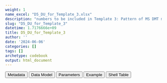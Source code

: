 ```yaml
---
weight: 1
name_excel: "D5_DU_for_Template_3.xlsx"
description: "numbers to be included in Template 3: Pattern of MS DMT medication use (for each drug individually and for any MS drug use) during pregnancy in women from the MS Pregnancy cohort"
slug: "D5_DU_for_Template_3"
datetime: 1.7176666e+09
title: D5_DU_for_Template_3
author: ''
date: '2024-06-06'
categories: []
tags: []
archetype: codebook
output: html_document
---
```


<script src="/rmarkdown-libs/core-js/shim.min.js"></script>
<script src="/rmarkdown-libs/react/react.min.js"></script>
<script src="/rmarkdown-libs/react/react-dom.min.js"></script>
<script src="/rmarkdown-libs/reactwidget/react-tools.js"></script>
<script src="/rmarkdown-libs/htmlwidgets/htmlwidgets.js"></script>
<link href="/rmarkdown-libs/reactable/reactable.css" rel="stylesheet" />
<script src="/rmarkdown-libs/reactable-binding/reactable.js"></script>
<div class="tab">
<button class="tablinks" onclick="openCity(event, &#39;Metadata&#39;)" id="defaultOpen">Metadata</button>
<button class="tablinks" onclick="openCity(event, &#39;Data Model&#39;)">Data Model</button>
<button class="tablinks" onclick="openCity(event, &#39;Parameters&#39;)">Parameters</button>
<button class="tablinks" onclick="openCity(event, &#39;Example&#39;)">Example</button>
<button class="tablinks" onclick="openCity(event, &#39;Shell Table&#39;)">Shell Table</button>
</div>
<div class="tabcontent"></div>
<div id="Shell Table" class="tabcontent">
<div id="htmlwidget-1" class="reactable html-widget" style="width:auto;height:600px;"></div>
<script type="application/json" data-for="htmlwidget-1">{"x":{"tag":{"name":"Reactable","attribs":{"data":{"Patterns of MS drug use before and during pregnancy":["For each drug individually","●       Patterns of MS drug use around pregnancy","Before pregnancy2","Ø","Ø","✔","✔","●       Patterns of MS drug use during pregnancy",null,null,null,null,null,null,null,null,"Any MS drug","●       Patterns of MS drug use around pregnancy","Before pregnancy2","Ø"],"...2":[null,null,"During Pregnancy","✔","Ø","✔","Ø",null,"T13","✔","Ø","Ø","✔","✔","Ø","✔",null,null,"During Pregnancy","✔"],"...3":[null,null,null,null,null,null,null,null,"T23","Ø","✔","Ø","✔","Ø","✔","✔",null,null,null,null],"...4":[null,null,null,null,null,null,null,null,"T33","Ø","Ø","✔","Ø","✔","✔","✔",null,null,null,null],"Experienced trimester in the pregnancies":[null,null,null,null,null,null,null,null,null,null,null,null,null,null,null,null,null,null,null,null],"Number of pregnancies in the stratum":[null,null,null,null,null,null,null,null,null,null,null,null,null,null,null,null,null,null,null,null],"Number of pregnancies exposed":[null,null,null,"n1","n1","n1","n1",null,null,"n1","n1","n1","n1","n1","n1","n1",null,null,null,"n1"],"Percentage (reference = pregnancies in the MS pregnancy cohort)":[null,null,null,"n2_MSMEDICATION_0_anytri","n2_MSMEDICATION_0_notri","n2_MSMEDICATION_1_anytri","n2_MSMEDICATION_1_notri",null,null,"n2_MSMEDICATION_any_tri1only","n2_MSMEDICATION_any_tri2only",null,"n2_MSMEDICATION_any_tri1tri2only",null,null,"n2_MSMEDICATION_any_tri1tri2tri3",null,null,null,"n2_anydrug_0_anytri"],"Median number of prescriptions/dispensations":[null,null,null,"n3_MSMEDICATION_0_anytri","n3_MSMEDICATION_0_notri","n3_MSMEDICATION_1_anytri","n3_MSMEDICATION_1_notri",null,null,"n3_MSMEDICATION_any_tri1only","n3_MSMEDICATION_any_tri2only",null,"n3_MSMEDICATION_any_tri1tri2only",null,null,"n3_MSMEDICATION_any_tri1tri2tri3",null,null,null,"n3_anydrug_0_anytri"]},"columns":[{"id":"Patterns of MS drug use before and during pregnancy","name":"Patterns of MS drug use before and during pregnancy","type":"character"},{"id":"...2","name":"...2","type":"character"},{"id":"...3","name":"...3","type":"character"},{"id":"...4","name":"...4","type":"character"},{"id":"Experienced trimester in the pregnancies","name":"Experienced trimester in the pregnancies","type":"logical"},{"id":"Number of pregnancies in the stratum","name":"Number of pregnancies in the stratum","type":"logical"},{"id":"Number of pregnancies exposed","name":"Number of pregnancies exposed","type":"character"},{"id":"Percentage (reference = pregnancies in the MS pregnancy cohort)","name":"Percentage (reference = pregnancies in the MS pregnancy cohort)","type":"character"},{"id":"Median number of prescriptions/dispensations","name":"Median number of prescriptions/dispensations","type":"character"}],"sortable":false,"searchable":true,"pagination":false,"highlight":true,"bordered":true,"striped":true,"style":{"maxWidth":1800},"height":"600px","dataKey":"dd239088a03d3750807ce6b34bbcc298"},"children":[]},"class":"reactR_markup"},"evals":[],"jsHooks":[]}</script>
</div>
